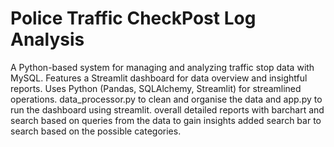 # Police Traffic CheckPost Log Analysis
A Python-based system for managing and analyzing traffic stop data with MySQL.
Features a Streamlit dashboard for data overview and insightful reports.
Uses Python (Pandas, SQLAlchemy, Streamlit) for streamlined operations.
data_processor.py to clean and organise the data and app.py to run the dashboard using streamlit.
overall detailed reports with barchart and search based on queries from the data to gain insights
added search bar to search based on the possible categories.
